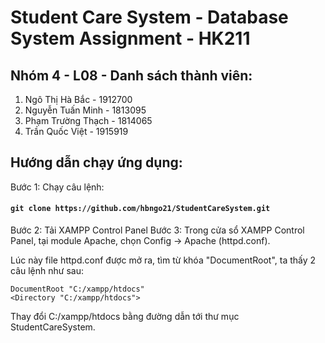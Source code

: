 # Student Care System - Database System Assignment - HK211
## Nhóm 4 - L08 - Danh sách thành viên:
1. Ngô Thị Hà Bắc - 1912700
2. Nguyễn Tuấn Minh - 1813095
3. Phạm Trường Thạch - 1814065
4. Trần Quốc Việt - 1915919

## Hướng dẫn chạy ứng dụng:
Bước 1: Chạy câu lệnh:
#### `git clone https://github.com/hbngo21/StudentCareSystem.git`
Bước 2: Tải XAMPP Control Panel
Bước 3: Trong cửa sổ XAMPP Control Panel, tại module Apache, chọn Config -> Apache (httpd.conf).

Lúc này file httpd.conf được mở ra, tìm từ khóa "DocumentRoot", ta thấy 2 câu lệnh như sau:

`DocumentRoot "C:/xampp/htdocs"`<br/>
`<Directory "C:/xampp/htdocs">`

Thay đổi C:/xampp/htdocs bằng đường dẫn tới thư mục StudentCareSystem.


